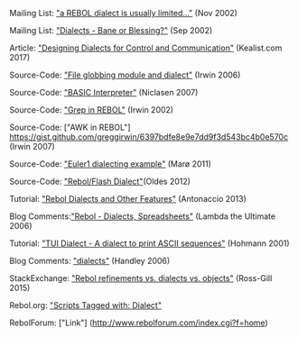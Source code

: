 Mailing List: ["a REBOL dialect is usually limited..."](http://www.rebol.org/ml-display-thread.r?m=rmlGRXJ) (Nov 2002)

Mailing List: ["Dialects - Bane or Blessing?"](http://www.rebol.org/ml-display-thread.r?m=rmlKCCJ) (Sep 2002)

Article: ["Designing Dialects for Control and Communication"](http://www.kealist.com/) (Kealist.com 2017)

Source-Code: ["File globbing module and dialect"](http://www.rebol.org/view-script.r?script=file-list.r) (Irwin 2006)

Source-Code: ["BASIC Interpreter"](http://rebol2.blogspot.com/2012/02/basic-intepreter.html) (Niclasen 2007)

Source-Code: ["Grep in REBOL"](https://gist.github.com/greggirwin/2dfe6bc45f596592c890b52d1d7f9475) (Irwin 2002)

Source-Code: ["AWK in REBOL"] https://gist.github.com/greggirwin/6397bdfe8e9e7dd9f3d543bc4b0e570c (Irwin 2007)

Source-Code: ["Euler1 dialecting example"](https://gist.github.com/tormaroe/1497179) (Marø 2011)

Source-Code: ["Rebol/Flash Dialect"](http://rebol.desajn.net/rswf/)(Oldes 2012)

Tutorial: ["Rebol Dialects and Other Features"](http://re-bol.com/starting_computer_programming_with_rebol.html#section-3)  (Antonaccio 2013)

Blog Comments:["Rebol - Dialects, Spreadsheets"](http://lambda-the-ultimate.org/node/1240) (Lambda the Ultimate 2006)

Tutorial: ["TUI Dialect - A dialect to print ASCII sequences"](http://rebol2.blogspot.com/2012/01/tui-dialect-dialect-to-print-ascii.html) (Hohmann 2001)

Blog Comments: ["dialects"](http://www.codeconscious.com/rebol/dialects.html) (Handley 2006)

StackExchange: ["Rebol refinements vs. dialects vs. objects"](https://softwareengineering.stackexchange.com/questions/297886/rebol-refinements-vs-dialects-vs-objects) (Ross-Gill 2015)

Rebol.org: ["Scripts Tagged with: Dialect"](http://www.rebol.org/st-topic-details.r?tag=type//dialect)

RebolForum: ["Link"] (http://www.rebolforum.com/index.cgi?f=home)


